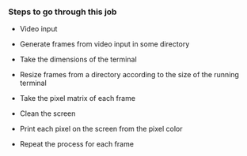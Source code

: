 ### Steps to go through this job

- Video input

- Generate frames from video input in some directory

- Take the dimensions of the terminal

- Resize frames from a directory according to the size of the running terminal

- Take the pixel matrix of each frame

- Clean the screen

- Print each pixel on the screen from the pixel color

- Repeat the process for each frame